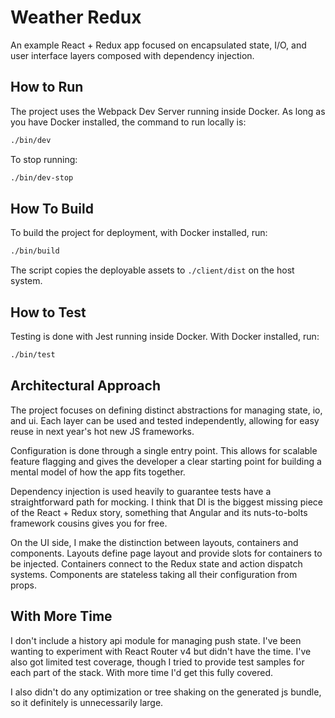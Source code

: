 # Weather Redux

An example React + Redux app focused on encapsulated state, I/O, and user interface layers
composed with dependency injection.

## How to Run

The project uses the Webpack Dev Server running inside Docker.
As long as you have Docker installed, the command to run locally is:

```sh
./bin/dev
```

To stop running:
```sh
./bin/dev-stop
```

## How To Build

To build the project for deployment, with Docker installed, run:
```sh
./bin/build
```
The script copies the deployable assets to `./client/dist` on the host system.

## How to Test

Testing is done with Jest running inside Docker.
With Docker installed, run:
```sh
./bin/test
```

## Architectural Approach

The project focuses on defining distinct abstractions for managing state, io, and ui. Each layer can be used and tested
independently, allowing for easy reuse in next year's hot new JS frameworks.

Configuration is done through a single entry point.  This allows for scalable feature flagging and gives the developer a clear
starting point for building a mental model of how the app fits together.

Dependency injection is used heavily to guarantee tests have a straightforward path for mocking.  I think that DI is the biggest
missing piece of the React + Redux story, something that Angular and its nuts-to-bolts framework cousins gives you for free.

On the UI side, I make the distinction between layouts, containers and components.  Layouts define page layout and provide slots
for containers to be injected.  Containers connect to the Redux state and action dispatch systems.  Components are stateless taking all their
configuration from props.

## With More Time

I don't include a history api module for managing push state. I've been wanting to experiment with React Router v4 but
didn't have the time.  I've also got limited test coverage, though I tried to provide test samples for each part of the stack.
With more time I'd get this fully covered.

I also didn't do any optimization or tree shaking on the generated js bundle, so it definitely is
unnecessarily large.



